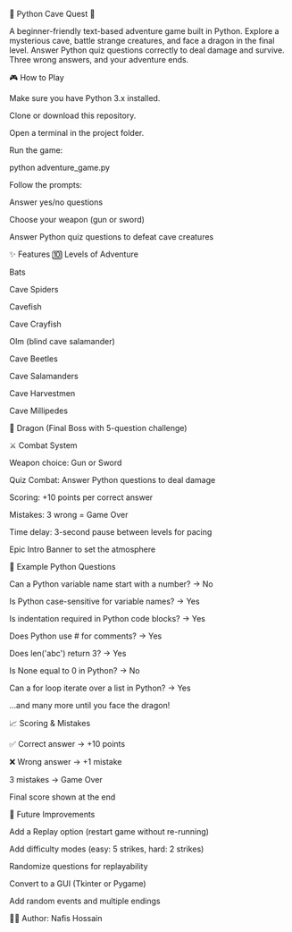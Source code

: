 🏹 Python Cave Quest 🐉

A beginner-friendly text-based adventure game built in Python.
Explore a mysterious cave, battle strange creatures, and face a dragon in the final level. Answer Python quiz questions correctly to deal damage and survive. Three wrong answers, and your adventure ends.

🎮 How to Play

Make sure you have Python 3.x installed.

Clone or download this repository.

Open a terminal in the project folder.

Run the game:

python adventure_game.py


Follow the prompts:

Answer yes/no questions

Choose your weapon (gun or sword)

Answer Python quiz questions to defeat cave creatures

✨ Features
🔟 Levels of Adventure

Bats

Cave Spiders

Cavefish

Cave Crayfish

Olm (blind cave salamander)

Cave Beetles

Cave Salamanders

Cave Harvestmen

Cave Millipedes

🐲 Dragon (Final Boss with 5-question challenge)

⚔️ Combat System

Weapon choice: Gun or Sword

Quiz Combat: Answer Python questions to deal damage

Scoring: +10 points per correct answer

Mistakes: 3 wrong = Game Over

Time delay: 3-second pause between levels for pacing

Epic Intro Banner to set the atmosphere

🧠 Example Python Questions

Can a Python variable name start with a number? → No

Is Python case-sensitive for variable names? → Yes

Is indentation required in Python code blocks? → Yes

Does Python use # for comments? → Yes

Does len('abc') return 3? → Yes

Is None equal to 0 in Python? → No

Can a for loop iterate over a list in Python? → Yes

…and many more until you face the dragon!

📈 Scoring & Mistakes

✅ Correct answer → +10 points

❌ Wrong answer → +1 mistake

3 mistakes → Game Over

Final score shown at the end

🚀 Future Improvements

Add a Replay option (restart game without re-running)

Add difficulty modes (easy: 5 strikes, hard: 2 strikes)

Randomize questions for replayability

Convert to a GUI (Tkinter or Pygame)

Add random events and multiple endings

👨‍💻 Author: Nafis Hossain

